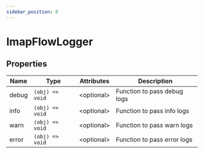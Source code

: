 ```yaml
---
sidebar_position: 8
---
```


# ImapFlowLogger

## Properties

| Name | Type | Attributes | Description |
| --- | --- | --- | --- |
| debug | `(obj) => void` | &lt;optional&gt; | Function to pass debug logs |
| info | `(obj) => void` | &lt;optional&gt; | Function to pass info logs |
| warn | `(obj) => void` | &lt;optional&gt; | Function to pass warn logs |
| error | `(obj) => void` | &lt;optional&gt; | Function to pass error logs |